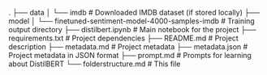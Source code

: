 .
├── data
│   └── imdb                     # Downloaded IMDB dataset (if stored locally)
├── model
│   └── finetuned-sentiment-model-4000-samples-imdb # Training output directory
├── distilbert.ipynb             # Main notebook for the project
├── requirements.txt             # Project dependencies
├── README.md                    # Project description
├── metadata.md                  # Project metadata
├── metadata.json                # Project metadata in JSON format
├── prompt.md                    # Prompts for learning about DistilBERT
└── folderstructure.md           # This file
